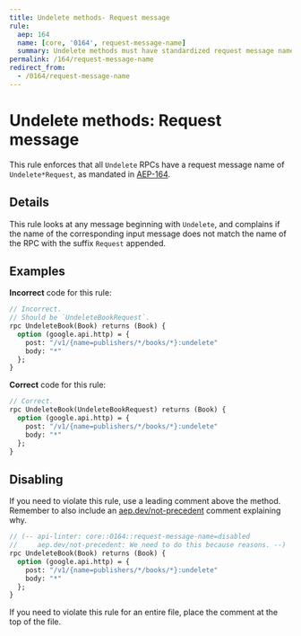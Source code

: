 ```yaml
---
title: Undelete methods- Request message
rule:
  aep: 164
  name: [core, '0164', request-message-name]
  summary: Undelete methods must have standardized request message names.
permalink: /164/request-message-name
redirect_from:
  - /0164/request-message-name
---
```


# Undelete methods: Request message

This rule enforces that all `Undelete` RPCs have a request message name of
`Undelete*Request`, as mandated in [AEP-164][].

## Details

This rule looks at any message beginning with `Undelete`, and complains
if the name of the corresponding input message does not match the name of the
RPC with the suffix `Request` appended.

## Examples

**Incorrect** code for this rule:

```proto
// Incorrect.
// Should be `UndeleteBookRequest`.
rpc UndeleteBook(Book) returns (Book) {
  option (google.api.http) = {
    post: "/v1/{name=publishers/*/books/*}:undelete"
    body: "*"
  };
}
```

**Correct** code for this rule:

```proto
// Correct.
rpc UndeleteBook(UndeleteBookRequest) returns (Book) {
  option (google.api.http) = {
    post: "/v1/{name=publishers/*/books/*}:undelete"
    body: "*"
  };
}
```

## Disabling

If you need to violate this rule, use a leading comment above the method.
Remember to also include an [aep.dev/not-precedent][] comment explaining why.

```proto
// (-- api-linter: core::0164::request-message-name=disabled
//     aep.dev/not-precedent: We need to do this because reasons. --)
rpc UndeleteBook(Book) returns (Book) {
  option (google.api.http) = {
    post: "/v1/{name=publishers/*/books/*}:undelete"
    body: "*"
  };
}
```

If you need to violate this rule for an entire file, place the comment at the
top of the file.

[aep-164]: https://aep.dev/164
[aep.dev/not-precedent]: https://aep.dev/not-precedent
